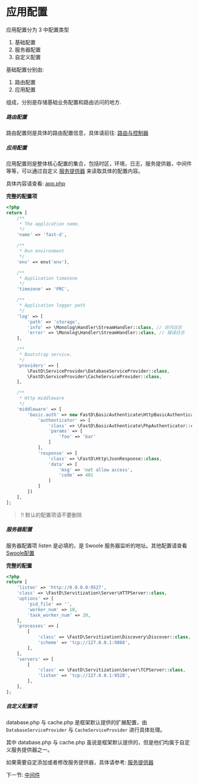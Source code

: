 # 应用配置

应用配置分为 3 中配置类型

1. 基础配置
2. 服务器配置
3. 自定义配置

基础配置分别由:

1. 路由配置
2. 应用配置

组成，分别是存储基础业务配置和路由访问的地方.

##### 路由配置

路由配置则是具体的路由配置信息，具体请前往: [路由与控制器](2-1-routing-and-controllers.md)

##### 应用配置

应用配置则是整体核心配置的集合，包括时区，环境，日志，服务提供器，中间件等等，可以通过自定义 [服务提供器](3-6-service-provider.md) 来读取具体的配置内容。

具体内容请查看: [app.php](../../tests/config/app.php)

**完整的配置项**

```php
<?php
return [
    /**
     * The application name.
     */
    'name' => 'fast-d',

    /**
     * Run environment
     */
    'env' => env('env'),

    /**
     * Application timezone
     */
    'timezone' => 'PRC',

    /**
     * Application logger path
     */
    'log' => [
        'path' => 'storage',
        'info' => \Monolog\Handler\StreamHandler::class, // 访问日志
        'error' => \Monolog\Handler\StreamHandler::class, // 错误日志
    ],

    /**
     * Bootstrap service.
     */
    'providers' => [
        \FastD\ServiceProvider\DatabaseServiceProvider::class,
        \FastD\ServiceProvider\CacheServiceProvider::class,
    ],

    /**
     * Http middleware
     */
    'middleware' => [
        'basic.auth' => new FastD\BasicAuthenticate\HttpBasicAuthentication([
            'authenticator' => [
                'class' => \FastD\BasicAuthenticate\PhpAuthenticator::class,
                'params' => [
                    'foo' => 'bar'
                ]
            ],
            'response' => [
                'class' => \FastD\Http\JsonResponse::class,
                'data' => [
                    'msg' => 'not allow access',
                    'code' => 401
                ]
            ]
        ])
    ],
];
```

> !! 默认的配置项请不要删除

##### 服务器配置

服务器配置项 listen 是必填的，是 Swoole 服务器监听的地址。其他配置请查看 [Swoole配置](http://wiki.swoole.com/wiki/page/274.html)

**完整的配置**

```php
<?php
return [
    'listen' => 'http://0.0.0.0:9527',
    'class' => \FastD\Servitization\Server\HTTPServer::class,
    'options' => [
        'pid_file' => '',
        'worker_num' => 10,
        'task_worker_num' => 20,
    ],
    'processes' => [
        [
            'class' => \FastD\Servitization\Discovery\Discover::class,
            'scheme' => 'tcp://127.0.0.1:9888',
        ],
    ],
    'servers' => [
        [
            'class' => \FastD\Servitization\Server\TCPServer::class,
            'listen' => 'tcp://127.0.0.1:9528',
        ],
    ],
];
```

##### 自定义配置项

database.php 与 cache.php 是框架默认提供的扩展配置，由 `DatabaseServiceProvider` 与 `CacheServiceProvider` 进行具体处理。

其中 database.php 与 cache.php 虽说是框架默认提供的，但是他们均属于自定义服务提供器之一。

如果需要自定添加或者修改服务提供器，具体请参考: [服务提供器](3-8-service-provider.md)

下一节: [中间件](3-2-middleware.md)
